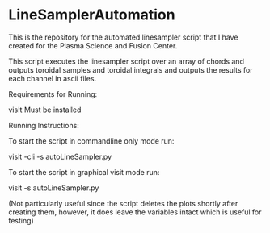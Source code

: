 LineSamplerAutomation
=====================

This is the repository for the automated linesampler script that I have created for the Plasma Science and Fusion Center.

This script executes the linesampler script over an array of chords and outputs toroidal samples and toroidal integrals and outputs the results for each channel in ascii files.

Requirements for Running:

visIt Must be installed

Running Instructions:

To start the script in commandline only mode run:

visit -cli -s autoLineSampler.py

To start the script in graphical visit mode run:

visit -s autoLineSampler.py

(Not particularly useful since the script deletes the plots shortly after creating them, however, it does leave the variables intact 
which is useful for testing)



